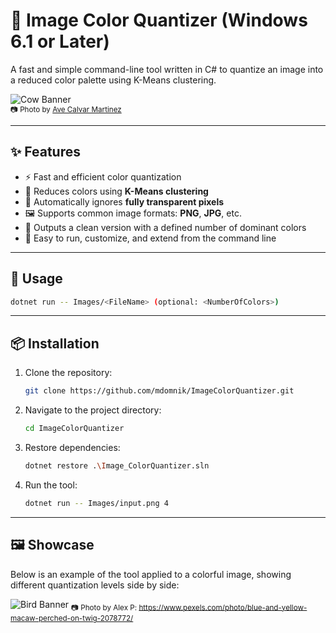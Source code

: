 ﻿# 🎨 Image Color Quantizer (Windows 6.1 or Later)

A fast and simple command-line tool written in C# to quantize an image into a reduced color palette using K-Means clustering.

![Cow Banner](./ReadMe_Images/CowBanner.png)  
<sub>📷 Photo by [Ave Calvar Martinez](https://www.pexels.com/photo/selective-focus-photo-of-a-brown-cow-3656870/)</sub>

---

## ✨ Features

- ⚡ Fast and efficient color quantization
- 🎯 Reduces colors using **K-Means clustering**
- 🧼 Automatically ignores **fully transparent pixels**
- 🖼️ Supports common image formats: **PNG**, **JPG**, etc.
- 🎨 Outputs a clean version with a defined number of dominant colors
- 🧰 Easy to run, customize, and extend from the command line

---

## 🚀 Usage

```bash
dotnet run -- Images/<FileName> (optional: <NumberOfColors>)
```
---
## 📦 Installation
1. Clone the repository:
   ```bash
   git clone https://github.com/mdomnik/ImageColorQuantizer.git
   ```
2. Navigate to the project directory:
   ```bash
   cd ImageColorQuantizer
   ```
3. Restore dependencies:
   ```bash
   dotnet restore .\Image_ColorQuantizer.sln
   ```
4. Run the tool:
   ```bash
   dotnet run -- Images/input.png 4
   ```
---
## 🖼️ Showcase
Below is an example of the tool applied to a colorful image, showing different quantization levels side by side:

![Bird Banner](./ReadMe_Images/BirdShowcase.png)
<sub>📷 Photo by Alex P: https://www.pexels.com/photo/blue-and-yellow-macaw-perched-on-twig-2078772/</sub>
